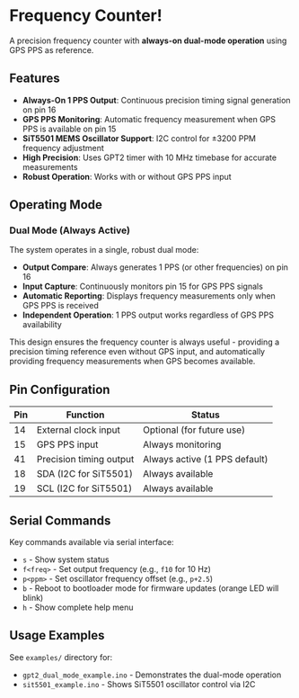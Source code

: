 # Frequency Counter!

A precision frequency counter with **always-on dual-mode operation** using GPS PPS as reference.

## Features

- **Always-On 1 PPS Output**: Continuous precision timing signal generation on pin 16
- **GPS PPS Monitoring**: Automatic frequency measurement when GPS PPS is available on pin 15
- **SiT5501 MEMS Oscillator Support**: I2C control for ±3200 PPM frequency adjustment
- **High Precision**: Uses GPT2 timer with 10 MHz timebase for accurate measurements
- **Robust Operation**: Works with or without GPS PPS input

## Operating Mode

### Dual Mode (Always Active)
The system operates in a single, robust dual mode:

- **Output Compare**: Always generates 1 PPS (or other frequencies) on pin 16
- **Input Capture**: Continuously monitors pin 15 for GPS PPS signals
- **Automatic Reporting**: Displays frequency measurements only when GPS PPS is received
- **Independent Operation**: 1 PPS output works regardless of GPS PPS availability

This design ensures the frequency counter is always useful - providing a precision timing reference even without GPS input, and automatically providing frequency measurements when GPS becomes available.

## Pin Configuration

| Pin | Function | Status |
|-----|----------|--------|
| 14  | External clock input | Optional (for future use) |
| 15  | GPS PPS input | Always monitoring |
| 41  | Precision timing output | Always active (1 PPS default) |
| 18  | SDA (I2C for SiT5501) | Always available |
| 19  | SCL (I2C for SiT5501) | Always available |

## Serial Commands

Key commands available via serial interface:
- `s` - Show system status
- `f<freq>` - Set output frequency (e.g., `f10` for 10 Hz)
- `p<ppm>` - Set oscillator frequency offset (e.g., `p+2.5`)
- `b` - Reboot to bootloader mode for firmware updates (orange LED will blink)
- `h` - Show complete help menu

## Usage Examples

See `examples/` directory for:
- `gpt2_dual_mode_example.ino` - Demonstrates the dual-mode operation
- `sit5501_example.ino` - Shows SiT5501 oscillator control via I2C
